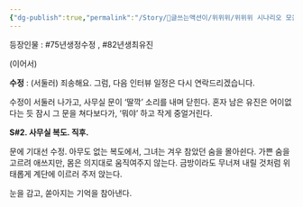 ```yaml
---
{"dg-publish":true,"permalink":"/Story/🚂글쓰는액션이/위위위/위위위 시나리오 모음/52. 일하는 곳에서 갑자기 이러면 안되는데/"}
---
```


등장인물 : #75년생정수정 , #82년생최유진 

(이어서)

**수정** : (서둘러) 죄송해요. 그럼, 다음 인터뷰 일정은 다시 연락드리겠습니다.

수정이 서둘러 나가고, 사무실 문이 ‘딸깍’ 소리를 내며 닫힌다.
혼자 남은 유진은 어이없다는 듯 잠시 그 문을 쳐다보다가, ‘뭐야’ 하고 작게 중얼거린다.

**S#2. 사무실 복도. 직후.**

문에 기대선 수정. 아무도 없는 복도에서, 그녀는 겨우 참았던 숨을 몰아쉰다. 
가쁜 숨을 고르려 애쓰지만, 몸은 의지대로 움직여주지 않는다. 
금방이라도 무너져 내릴 것처럼 위태롭게 계단에 이르러 
주저 앉는다.

눈을 감고, 쏟아지는 기억을 참아낸다.

